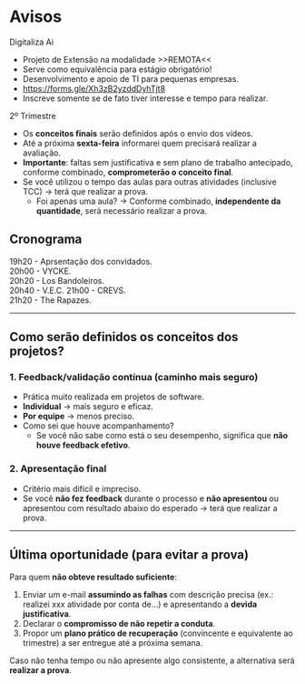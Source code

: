 # Avisos  
Digitaliza Ai 
- Projeto de Extensão na modalidade >>REMOTA<<
- Serve como equivalência para estágio obrigatório!
- Desenvolvimento e apoio de TI para pequenas empresas.
- https://forms.gle/Xh3zB2yzddDyhTjt8
- Inscreve somente se de fato tiver interesse e tempo para realizar.

2º Trimestre
- Os **conceitos finais** serão definidos após o envio dos vídeos.  
- Até a próxima **sexta-feira** informarei quem precisará realizar a avaliação.  
- **Importante**: faltas sem justificativa e sem plano de trabalho antecipado, conforme combinado, **comprometerão o conceito final**.  
- Se você utilizou o tempo das aulas para outras atividades (inclusive TCC) → terá que realizar a prova.  
  - Foi apenas uma aula? → Conforme combinado, **independente da quantidade**, será necessário realizar a prova.
 
## Cronograma 
19h20 - Aprsentação dos convidados.  
20h00 - VYCKE.  
20h20 - Los Bandoleiros.   
20h40 - V.E.C. 
21h00 - CREVS.  
21h20 - The Rapazes.  
    
---

## Como serão definidos os conceitos dos projetos?  

### 1. Feedback/validação contínua (caminho mais seguro)  
- Prática muito realizada em projetos de software.  
- **Individual** → mais seguro e eficaz.  
- **Por equipe** → menos preciso.  
- Como sei que houve acompanhamento?  
  - Se você não sabe como está o seu desempenho, significa que **não houve feedback efetivo**.

### 2. Apresentação final  
- Critério mais difícil e impreciso.  
- Se você **não fez feedback** durante o processo e **não apresentou** ou apresentou com resultado abaixo do esperado → terá que realizar a prova.  

---

## Última oportunidade (para evitar a prova)  

Para quem **não obteve resultado suficiente**:  
1. Enviar um e-mail **assumindo as falhas** com descrição precisa (ex.: realizei xxx atividade por conta de...) e apresentando a **devida justificativa**.  
2. Declarar o **compromisso de não repetir a conduta**.  
3. Propor um **plano prático de recuperação** (convincente e equivalente ao trimestre) a ser entregue até a próxima semana.  

Caso não tenha tempo ou não apresente algo consistente, a alternativa será **realizar a prova**.  
